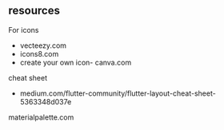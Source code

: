 ## resources

For icons

* vecteezy.com
* icons8.com
* create your own icon- canva.com

cheat sheet

* medium.com/flutter-community/flutter-layout-cheat-sheet-5363348d037e

materialpalette.com





